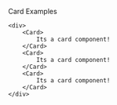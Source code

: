 Card Examples

    <div>
        <Card>
            Its a card component!
        </Card>
        <Card>
            Its a card component!
        </Card>
        <Card>
            Its a card component!
        </Card>
    </div>